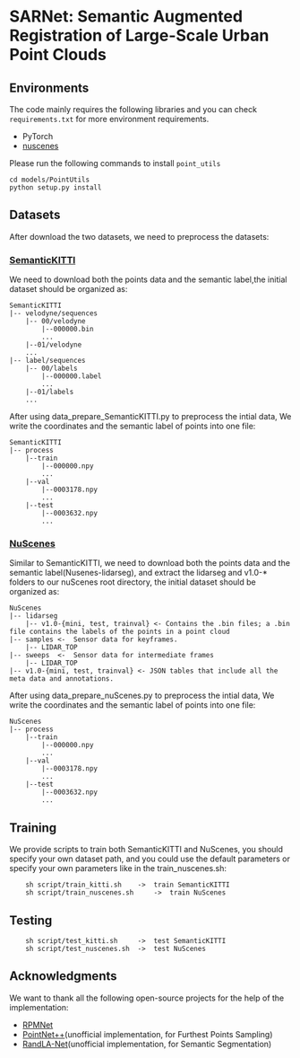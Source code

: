 # SARNet: Semantic Augmented Registration of Large-Scale Urban Point Clouds

## Environments
The code mainly requires the following libraries and you can check `requirements.txt` for more environment requirements.
- PyTorch
- [nuscenes](https://github.com/nutonomy/nuscenes-devkit)

Please run the following commands to install `point_utils`
```
cd models/PointUtils
python setup.py install
```

## Datasets
After download the two datasets, we need to preprocess the datasets:
### [SemanticKITTI](http://www.semantic-kitti.org/)
We need to download both the points data and the semantic label,the initial dataset should be organized as:
```
SemanticKITTI
|-- velodyne/sequences
	|-- 00/velodyne
		|--000000.bin
		...
	|--01/velodyne
	...
|-- label/sequences
	|-- 00/labels
		|--000000.label
		...
	|--01/labels
	...
```
After using data_prepare_SemanticKITTI.py to preprocess the intial data, We write the coordinates and the semantic label of points into one file:
```
SemanticKITTI
|-- process
	|--train
		|--000000.npy
		...
	|--val
		|--0003178.npy
		...
	|--test
		|--0003632.npy
		...
```
### [NuScenes](https://www.nuscenes.org/)
Similar to SemanticKITTI, we need to download both the points data and the semantic label(Nusenes-lidarseg), 
and extract the lidarseg and v1.0-* folders to our nuScenes root directory, the initial dataset should be organized as:
```
NuScenes
|-- lidarseg
	|-- v1.0-{mini, test, trainval} <- Contains the .bin files; a .bin file contains the labels of the points in a point cloud
|-- samples	<-	Sensor data for keyframes.
	|-- LIDAR_TOP
|-- sweeps	<-	Sensor data for intermediate frames
	|-- LIDAR_TOP
|-- v1.0-{mini, test, trainval}	<- JSON tables that include all the meta data and annotations.

```
After using data_prepare_nuScenes.py to preprocess the intial data, We write the coordinates and the semantic label of points into one file:
```
NuScenes
|-- process
	|--train
		|--000000.npy
		...
	|--val
		|--0003178.npy
		...
	|--test
		|--0003632.npy
		...
```

## Training
We provide scripts to train both SemanticKITTI and NuScenes, you should specify your own dataset path, and you could use the default parameters or specify your own parameters like in the train_nuscenes.sh:
```
	sh script/train_kitti.sh 	->	train SemanticKITTI
	sh script/train_nuscenes.sh 	->	train NuScenes
```
	
## Testing
```
	sh script/test_kitti.sh 	->	test SemanticKITTI
	sh script/test_nuscenes.sh 	->	test NuScenes
```

## Acknowledgments
We want to thank all the following open-source projects for the help of the implementation:
- [RPMNet](https://github.com/yewzijian/RPMNet)
- [PointNet++](https://github.com/sshaoshuai/Pointnet2.PyTorch)(unofficial implementation, for Furthest Points Sampling)
- [RandLA-Net](https://github.com/aRI0U/RandLA-Net-pytorch.git)(unofficial implementation, for Semantic Segmentation)
